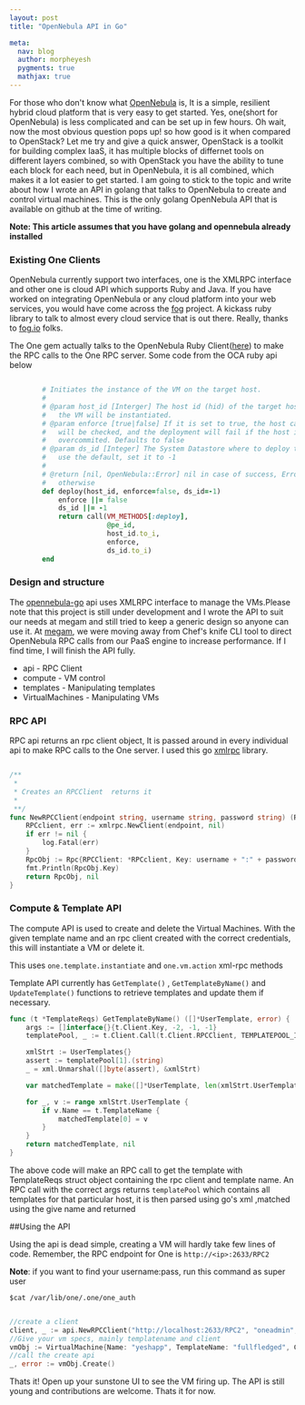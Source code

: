 ```yaml
---
layout: post
title: "OpenNebula API in Go"

meta:
  nav: blog
  author: morpheyesh
  pygments: true
  mathjax: true
---
```



For those who don't know what [OpenNebula](http://opennebula.org/) is, It is a simple, resilient hybrid cloud platform that is very easy to get started. Yes, one(short for OpenNebula) is less complicated and can be set up in few hours. Oh wait, now the most obvious question pops up! so how good is it when compared to OpenStack? Let me try and give a quick answer, OpenStack is a toolkit for building complex IaaS, it has multiple blocks of differnet tools on different layers combined, so with OpenStack you have the ability to tune each block for each need, but in OpenNebula, it is all combined, which makes it a lot easier to get started. I am going to stick to the topic and write about how I wrote an API in golang that talks to OpenNebula to create and control virtual machines. This is the only golang OpenNebula API that is available on github at the time of writing.
<!--more-->

**Note: This article assumes that you have golang and opennebula already installed**

### Existing One Clients

OpenNebula currently support two interfaces, one is the XMLRPC interface and other one is cloud API which supports Ruby and Java.
If you have worked on integrating OpenNebula or any cloud platform into your web services, you would have come across the [fog](https://github.com/fog/fog) project. A kickass ruby library to talk to almost every cloud service that is out there. Really, thanks to [fog.io](http://fog.io) folks.


The One gem actually talks to the OpenNebula Ruby Client([here](https://github.com/OpenNebula/one/tree/master/src/oca/ruby/opennebula)) to make the RPC calls to the One RPC server. Some code from the OCA ruby api below

```ruby

        # Initiates the instance of the VM on the target host.
        #
        # @param host_id [Interger] The host id (hid) of the target host where
        #   the VM will be instantiated.
        # @param enforce [true|false] If it is set to true, the host capacity
        #   will be checked, and the deployment will fail if the host is
        #   overcommited. Defaults to false
        # @param ds_id [Integer] The System Datastore where to deploy the VM. To
        #   use the default, set it to -1
        #
        # @return [nil, OpenNebula::Error] nil in case of success, Error
        #   otherwise
        def deploy(host_id, enforce=false, ds_id=-1)
            enforce ||= false
            ds_id ||= -1
            return call(VM_METHODS[:deploy],
                        @pe_id,
                        host_id.to_i,
                        enforce,
                        ds_id.to_i)
        end

```
### Design and structure

The [opennebula-go](https://github.com/megamsys/opennebula-go) api uses XMLRPC interface to manage the VMs.Please note that this project is still under development and I wrote the API to suit our needs at megam and still tried to keep a generic design so anyone can use it. At [megam](https://www.megam.io), we were moving away from Chef's knife CLI tool to direct OpenNebula RPC calls from our PaaS engine to increase performance. If I find time, I will finish the API fully.


* api - RPC Client
* compute - VM control
* templates - Manipulating templates
* VirtualMachines - Manipulating VMs


### RPC API


RPC api returns an rpc client object, It is passed around in every individual api to make RPC calls to the One server.
I used this go [xmlrpc](https://github.com/kolo/xmlrpc) library.

```go

/**
 *
 * Creates an RPCClient  returns it
 *
 **/
func NewRPCClient(endpoint string, username string, password string) (Rpc, error) {
	RPCclient, err := xmlrpc.NewClient(endpoint, nil)
	if err != nil {
		log.Fatal(err)
	}
	RpcObj := Rpc{RPCClient: *RPCclient, Key: username + ":" + password}
	fmt.Println(RpcObj.Key)
	return RpcObj, nil
}
```

### Compute & Template API

The compute API is used to create and delete the Virtual Machines. With the given template name and an rpc client created with the correct credentials, this will instantiate a VM or delete it.

This uses `one.template.instantiate` and `one.vm.action` xml-rpc methods

Template API currently has `GetTemplate()` , `GetTemplateByName()` and `UpdateTemplate()` functions to retrieve templates and update them if necessary.

```go
func (t *TemplateReqs) GetTemplateByName() ([]*UserTemplate, error) {
	args := []interface{}{t.Client.Key, -2, -1, -1}
	templatePool, _ := t.Client.Call(t.Client.RPCClient, TEMPLATEPOOL_INFO, args)

	xmlStrt := UserTemplates{}
	assert := templatePool[1].(string)
	_ = xml.Unmarshal([]byte(assert), &xmlStrt)

	var matchedTemplate = make([]*UserTemplate, len(xmlStrt.UserTemplate))

	for _, v := range xmlStrt.UserTemplate {
		if v.Name == t.TemplateName {
			matchedTemplate[0] = v
		}
	}
	return matchedTemplate, nil
}
```

The above code will make an RPC call to get the template with TemplateReqs struct object containing the rpc client and template name.
An RPC call with the correct args returns `templatePool` which contains all templates for that particular host, it is then parsed using go's xml ,matched using the give name and returned


##Using the API

Using the api is dead simple, creating a VM will hardly take few lines of code.
Remember, the RPC endpoint for One is `http://<ip>:2633/RPC2`

**Note**: if you want to find your username:pass, run this command as super user

    $cat /var/lib/one/.one/one_auth

```go

//create a client
client, _ := api.NewRPCClient("http://localhost:2633/RPC2", "oneadmin", "password")
//Give your vm specs, mainly templatename and client
vmObj := VirtualMachine{Name: "yeshapp", TemplateName: "fullfledged", Cpu: "1", VCpu: "1", Memory: "4500", Client: &client}
//call the create api
_, error := vmObj.Create()
```

Thats it! Open up your sunstone UI to see the VM firing up. The API is still young and contributions are welcome. Thats it for now.
